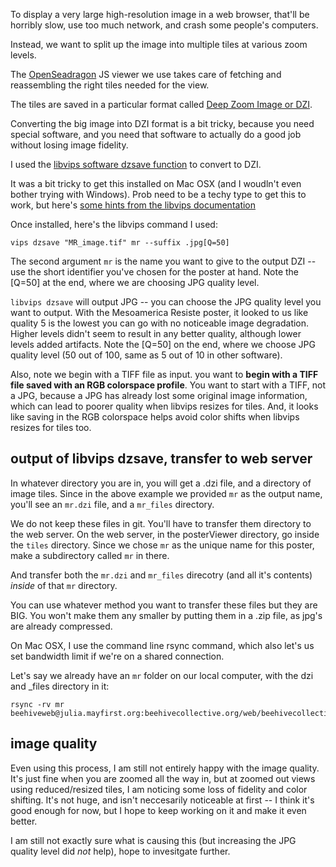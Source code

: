 To display a very large high-resolution image in a web browser, that'll be horribly slow, use too much network, and crash some people's computers.

Instead, we want to split up the image into multiple tiles at various zoom levels.

The [OpenSeadragon](https://github.com/openseadragon/openseadragon) JS viewer we use takes care of fetching and reassembling the right tiles needed for the view. 

The tiles are saved in a particular format called [Deep Zoom Image or DZI](http://msdn.microsoft.com/en-us/library/cc645077(v=vs.95).aspx). 

Converting the big image into DZI format is a bit tricky, because you need special software, and you need that software to actually do a good job without losing image fidelity. 

I used the [libvips software dzsave function](http://libvips.blogspot.com/2013/03/making-deepzoom-zoomify-and-google-maps.html) to convert to DZI. 

It was a bit tricky to get this installed on Mac OSX (and I woudln't even bother trying with Windows). Prob need to be a techy type to get this to work, but here's [some hints from the libvips documentation](http://www.vips.ecs.soton.ac.uk/index.php?title=Build_on_OS_X#Homebrew)

Once installed, here's the libvips command I used:

    vips dzsave "MR_image.tif" mr --suffix .jpg[Q=50]

The second argument `mr` is the name you want to give to the output DZI -- use the short identifier you've chosen for the poster at hand. Note the [Q=50] at the end, where we are choosing JPG quality level. 

`libvips dzsave` will output JPG -- you can choose the JPG quality level you want to output. With the Mesoamerica Resiste poster, it looked to us like quality 5 is the lowest you can go with no noticeable image degradation. Higher levels didn't seem to result in any better quality, although lower levels added artifacts. Note the [Q=50] on the end, where we choose JPG quality level (50 out of 100, same as 5 out of 10 in other software).

Also, note we begin with a TIFF file as input. you want to **begin with a TIFF file saved with an RGB colorspace profile**. You want to start with a TIFF, not a JPG, because a JPG has already lost some original image information, which can lead to poorer quality when libvips resizes for tiles. And, it looks like saving in the RGB colorspace helps avoid color shifts when libvips resizes for tiles too. 

## output of libvips dzsave, transfer to web server

In whatever directory you are in, you will get a .dzi file, and a directory of image tiles. Since in the above example we provided `mr` as the output name, you'll see an `mr.dzi` file, and a `mr_files` directory. 

We do not keep these files in git. You'll have to transfer them directory to the web server. On the web server, in the posterViewer directory, go inside the `tiles` directory. Since we chose `mr` as the unique name for this poster, make a subdirectory called `mr` in there. 

And transfer both the `mr.dzi` and `mr_files` direcotry (and all it's contents) *inside* of that `mr` directory. 

You can use whatever method you want to transfer these files but they are BIG. You won't make them any smaller by putting them in a .zip file, as jpg's are already compressed. 

On Mac OSX, I use the command line rsync command, which also let's us set bandwidth limit if we're on a shared connection. 

Let's say we already have an `mr` folder on our local computer, with the dzi and _files directory in it:

    rsync -rv mr beehiveweb@julia.mayfirst.org:beehivecollective.org/web/beehivecollective.org/posterViewer/tiles/

## image quality

Even using this process, I am still not entirely happy with the image quality. It's just fine when you are zoomed all the way in, but at zoomed out views using reduced/resized tiles, I am noticing some loss of fidelity and color shifting. It's not huge, and isn't neccesarily noticeable at first -- I think it's good enough for now, but I hope to keep working on it and make it even better. 

I am still not exactly sure what is causing this (but increasing the JPG quality level did *not* help), hope to invesitgate further. 